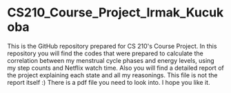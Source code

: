 # CS210_Course_Project_Irmak_Kucukoba
This is the GitHub repository prepared for CS 210's Course Project.
In this repository you will find the codes that were prepared to calculate the correlation between my menstrual cycle phases and energy levels, using my step counts and Netflix watch time. Also you will find a detailed report of the project explaining each state and all my reasonings. This file is not the report itself :) There is a pdf file you need to look into. I hope you like it. 
